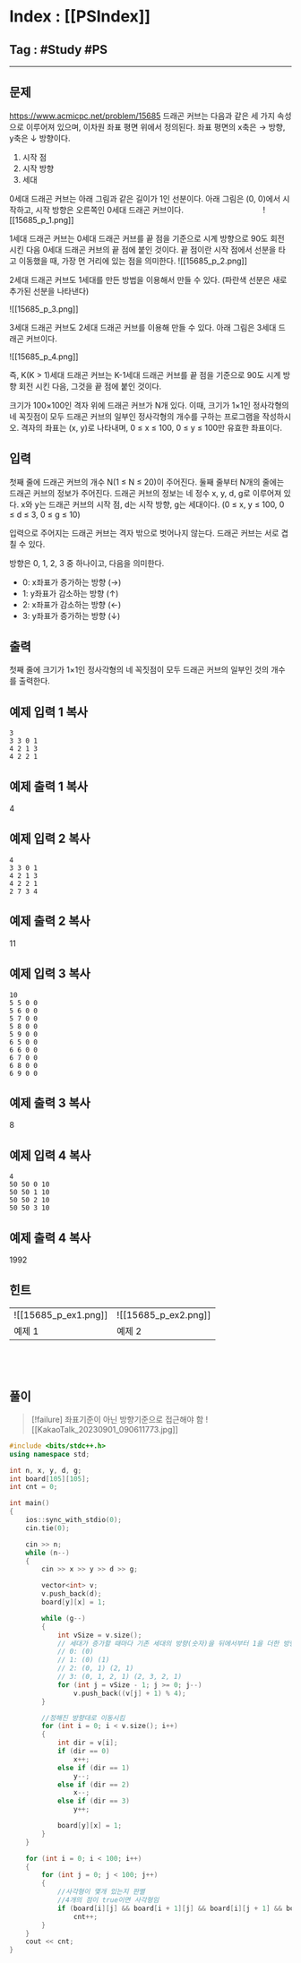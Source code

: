 # Index : [[PSIndex]]
## Tag : #Study #PS
---

## 문제
https://www.acmicpc.net/problem/15685
드래곤 커브는 다음과 같은 세 가지 속성으로 이루어져 있으며, 이차원 좌표 평면 위에서 정의된다. 좌표 평면의 x축은 → 방향, y축은 ↓ 방향이다.

1. 시작 점
2. 시작 방향
3. 세대

0세대 드래곤 커브는 아래 그림과 같은 길이가 1인 선분이다. 아래 그림은 (0, 0)에서 시작하고, 시작 방향은 오른쪽인 0세대 드래곤 커브이다.
   
   
   
![[15685_p_1.png]]


1세대 드래곤 커브는 0세대 드래곤 커브를 끝 점을 기준으로 시계 방향으로 90도 회전시킨 다음 0세대 드래곤 커브의 끝 점에 붙인 것이다. 끝 점이란 시작 점에서 선분을 타고 이동했을 때, 가장 먼 거리에 있는 점을 의미한다.
![[15685_p_2.png]]

2세대 드래곤 커브도 1세대를 만든 방법을 이용해서 만들 수 있다. (파란색 선분은 새로 추가된 선분을 나타낸다)

![[15685_p_3.png]]

3세대 드래곤 커브도 2세대 드래곤 커브를 이용해 만들 수 있다. 아래 그림은 3세대 드래곤 커브이다.

![[15685_p_4.png]]

즉, K(K > 1)세대 드래곤 커브는 K-1세대 드래곤 커브를 끝 점을 기준으로 90도 시계 방향 회전 시킨 다음, 그것을 끝 점에 붙인 것이다.

크기가 100×100인 격자 위에 드래곤 커브가 N개 있다. 이때, 크기가 1×1인 정사각형의 네 꼭짓점이 모두 드래곤 커브의 일부인 정사각형의 개수를 구하는 프로그램을 작성하시오. 격자의 좌표는 (x, y)로 나타내며, 0 ≤ x ≤ 100, 0 ≤ y ≤ 100만 유효한 좌표이다.

## 입력

첫째 줄에 드래곤 커브의 개수 N(1 ≤ N ≤ 20)이 주어진다. 둘째 줄부터 N개의 줄에는 드래곤 커브의 정보가 주어진다. 드래곤 커브의 정보는 네 정수 x, y, d, g로 이루어져 있다. x와 y는 드래곤 커브의 시작 점, d는 시작 방향, g는 세대이다. (0 ≤ x, y ≤ 100, 0 ≤ d ≤ 3, 0 ≤ g ≤ 10)

입력으로 주어지는 드래곤 커브는 격자 밖으로 벗어나지 않는다. 드래곤 커브는 서로 겹칠 수 있다.

방향은 0, 1, 2, 3 중 하나이고, 다음을 의미한다.

- 0: x좌표가 증가하는 방향 (→)
- 1: y좌표가 감소하는 방향 (↑)
- 2: x좌표가 감소하는 방향 (←)
- 3: y좌표가 증가하는 방향 (↓)

## 출력

첫째 줄에 크기가 1×1인 정사각형의 네 꼭짓점이 모두 드래곤 커브의 일부인 것의 개수를 출력한다.

## 예제 입력 1 복사

```
3
3 3 0 1
4 2 1 3
4 2 2 1
```

## 예제 출력 1 복사

4

## 예제 입력 2 복사

```
4
3 3 0 1
4 2 1 3
4 2 2 1
2 7 3 4
```

## 예제 출력 2 복사

11

## 예제 입력 3 복사

```
10
5 5 0 0
5 6 0 0
5 7 0 0
5 8 0 0
5 9 0 0
6 5 0 0
6 6 0 0
6 7 0 0
6 8 0 0
6 9 0 0
```

## 예제 출력 3 복사

8

## 예제 입력 4 복사

```
4
50 50 0 10
50 50 1 10
50 50 2 10
50 50 3 10
```

## 예제 출력 4 복사

1992

## 힌트

|   |   |
|---|---|
|![[15685_p_ex1.png]]|![[15685_p_ex2.png]]|
|예제 1|예제 2|
   
---
## 풀이
> [!failure] 좌표기준이 아닌 방향기준으로 접근해야 함
![[KakaoTalk_20230901_090611773.jpg]]
```cpp
#include <bits/stdc++.h>
using namespace std;

int n, x, y, d, g;
int board[105][105];
int cnt = 0;

int main()
{
	ios::sync_with_stdio(0);
	cin.tie(0);

	cin >> n;
	while (n--)
	{
		cin >> x >> y >> d >> g;

		vector<int> v;
		v.push_back(d);
		board[y][x] = 1;

		while (g--)
		{
			int vSize = v.size();
			// 세대가 증가할 때마다 기존 세대의 방향(숫자)을 뒤에서부터 1을 더한 방향(숫자)을 추가
			// 0: (0)
			// 1: (0) (1)
			// 2: (0, 1) (2, 1)
			// 3: (0, 1, 2, 1) (2, 3, 2, 1)
			for (int j = vSize - 1; j >= 0; j--)
				v.push_back((v[j] + 1) % 4);
		}

		//정해진 방향대로 이동시킴
		for (int i = 0; i < v.size(); i++)
		{
			int dir = v[i];
			if (dir == 0)
				x++;
			else if (dir == 1)
				y--;
			else if (dir == 2)
				x--;
			else if (dir == 3)
				y++;

			board[y][x] = 1;
		}
	}

	for (int i = 0; i < 100; i++)
	{
		for (int j = 0; j < 100; j++)
		{
			//사각형이 몇개 있는지 판별
			//4개의 점이 true이면 사각형임
			if (board[i][j] && board[i + 1][j] && board[i][j + 1] && board[i + 1][j + 1])
				cnt++;
		}
	}
	cout << cnt;
}
```